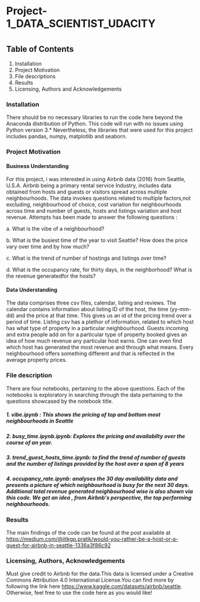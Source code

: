 # Project-1_DATA_SCIENTIST_UDACITY
# 
## Table of Contents
  1. Installation
  2. Project Motivation
  3. File descriptions
  4. Results
  5. Licensing, Authors and Acknowledgements
### Installation
There should be no necessary libraries to run the code here beyond the Anaconda distribution of Python. This code will run with no issues using Python version 3.*
Nevertheless, the libraries that were used for this project includes pandas, numpy, matplotlib and seaborn. 

### Project Motivation

#### Business Understanding

For this project, i was interested in using Airbnb data (2016) from Seattle, U.S.A. 
Airbnb being a primary rental service Industry, includes data obtained from hosts and guests or visitors spread across multiple neighbourhoods. 
The data invokes questions related to multiple factors,not excluding, neighbourhood of choice, cost variation for neighbourhoods across time and number of guests, hosts and listings variation and host revenue. Attempts has been made to answer the following questions :

  a. What is the vibe of a neighbourhood?
  
  b. What is the busiest time of the year to visit Seattle? How does the price vary over time and by how  much?
  
  c. What is the trend of number of hostings and listings over time? 
  
  d. What is the occupancy rate, for thirty days, in the neighborhood? What is the revenue generatedfor the hosts?
  
#### Data Understanding
The data comprises three csv files, calendar, listing and reviews. The calendar contains information about listing ID of the host, the time (yy-mm-dd) and the price at that time. This gives us an id of the pricing trend over a period of time. Listing csv has a plethor of information, related to which host has what type of property in a particular neighbourhood. Guests incoming and extra people add on for a particular type of property booked gives an idea of how much revenue any particular host earns. One can even find which host has generated the most revenue and through what means. Every neighbourhood offers something different and that is reflected in the average property prices. 


### File description
There are four notebooks, pertaining to the above questions. Each of the notebooks is exploratory in searching through the data pertaining to the questions showcased by the notebook title.  

 ##### 1. vibe.ipynb : This shows the pricing of top and bottom most neighbourhoods in Seattle
 
 ##### 2. busy_time.ipynb.ipynb: Explores the pricing and availabilty over the course of an year. 
 
 ##### 3.  trend_guest_hosts_time.ipynb: to find the trend of number of guests and the number of listings provided by the host over a span of 8 years
 
 ##### 4. occupancy_rate.ipynb: analyses the 30 day availability data and presents a picture of which neighbourhood is busy for the next 30 days. Additional total revenue generated neighbourhood wise is also shown via this code. We get an idea , from Airbnb's perspective, the top performing neighbourhoods.

### Results
The main findings of the code can be found at the post available at https://medium.com/@iitkgp.pratik/would-you-rather-be-a-host-or-a-guest-for-airbnb-in-seattle-1336a3f86c92

### Licensing, Authors, Acknowledgements
Must give credit to Airbnb for the data.This data is licensed under a Creative Commons Attribution 4.0 International License.You can find more by following the link here https://www.kaggle.com/datasets/airbnb/seattle. Otherwise, feel free to use the code here as you would like!
